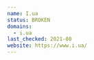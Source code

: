 ```yaml
---
name: I.ua
status: BROKEN
domains:
  - i.ua
last_checked: 2021-08
website: https://www.i.ua/
---
```

